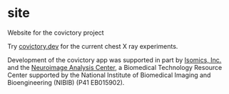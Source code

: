 # site
Website for the covictory project

Try [covictory.dev](https://covictory.dev) for the current chest X ray experiments.

Development of the covictory app was supported in part by [Isomics, Inc.](https://isomics.com) and the [Neuroimage Analysis Center](https://nac.spl.harvard.edu), a Biomedical Technology Resource Center supported by the National Institute of Biomedical Imaging and Bioengineering (NIBIB) (P41 EB015902). 
